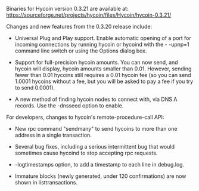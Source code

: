 Binaries for Hycoin version 0.3.21 are available at:
  https://sourceforge.net/projects/hycoin/files/Hycoin/hycoin-0.3.21/

Changes and new features from the 0.3.20 release include:

* Universal Plug and Play support.  Enable automatic opening of a port for incoming connections by running hycoin or hycoind with the - -upnp=1 command line switch or using the Options dialog box.

* Support for full-precision hycoin amounts.  You can now send, and hycoin will display, hycoin amounts smaller than 0.01.  However, sending fewer than 0.01 hycoins still requires a 0.01 hycoin fee (so you can send 1.0001 hycoins without a fee, but you will be asked to pay a fee if you try to send 0.0001).

* A new method of finding hycoin nodes to connect with, via DNS A records. Use the -dnsseed option to enable.

For developers, changes to hycoin's remote-procedure-call API:

* New rpc command "sendmany" to send hycoins to more than one address in a single transaction.

* Several bug fixes, including a serious intermittent bug that would sometimes cause hycoind to stop accepting rpc requests. 

* -logtimestamps option, to add a timestamp to each line in debug.log.

* Immature blocks (newly generated, under 120 confirmations) are now shown in listtransactions.

